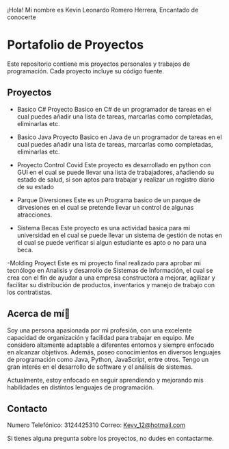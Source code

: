 ¡Hola! Mi nombre es Kevin Leonardo Romero Herrera, Encantado de conocerte

# Portafolio de Proyectos

Este repositorio contiene mis proyectos personales y trabajos de programación. Cada proyecto incluye su código fuente.

## Proyectos

- Basico C#
  Proyecto Basico en C# de un programador de tareas en el cual puedes añadir una lista de tareas, marcarlas como completadas, 
  eliminarlas etc.


- Basico Java
  Proyecto Basico en Java de un programador de tareas en el cual puedes añadir una lista de tareas, marcarlas como 
  completadas, eliminarlas etc.

- Proyecto Control Covid
  Este proyecto es desarrollado en python con GUI en el cual se puede llevar una lista de 
  trabajadores, añadiendo su estado de salud, si son aptos para trabajar y realizar un registro diario de su estado

- Parque Diversiones
  Este es un Programa basico de un parque de dirvesiones en el cual se pretende llevar un control de algunas atracciones.

- Sistema Becas
  Este proyecto es una actividad basica para mi universidad en el cual se puede llevar un sistema de gestión de notas en el 
  cual se puede verificar si algun estudiante es apto o no para una beca.

-Molding Proyect
  Este es mi proyecto final realizado para aprobar mi tecnólogo en Analisis y desarrollo de Sistemas de Información, el cual
  se crea con el fin de ayudar a una empresa constructora a mejorar, agilizar y facilitar su distribución de productos, inventarios
  y manejo de trabajo con los contratistas.

## Acerca de mí👀
Soy una persona apasionada por mi profesión, con una excelente capacidad de organización y facilidad para trabajar en equipo. Me considero altamente adaptable a diferentes entornos y siempre enfocado en alcanzar objetivos. Además, poseo conocimientos en diversos lenguajes de programación como Java, Python, JavaScript, entre otros. Tengo un gran interés en el desarrollo de software y el análisis de sistemas.

Actualmente, estoy enfocado en seguir aprendiendo y mejorando mis habilidades en distintos lenguajes de programación.

## Contacto

Numero Telefónico: 3124425310
Correo: Kevv_12@hotmail.com

Si tienes alguna pregunta sobre los proyectos, no dudes en contactarme.
